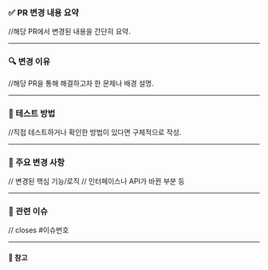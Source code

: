 ### ✅ PR 변경 내용 요약
//해당 PR에서 변경된 내용을 간단히 요약.

---

### 🔍 변경 이유
//해당 PR을 통해 해결하고자 한 문제나 배경 설명.

---

### 🧪 테스트 방법
//직접 테스트하거나 확인한 방법이 있다면 구체적으로 작성.

---

### 📂 주요 변경 사항
// 변경된 핵심 기능/로직
// 인터페이스나 API가 바뀐 부분 등

---

### 📎 관련 이슈
// closes #이슈번호

--- 

#### 📎 참고
